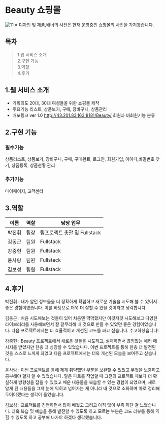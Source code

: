# Beauty 쇼핑몰
![11](https://user-images.githubusercontent.com/111480507/227722496-0495a826-104d-4bf3-a7ea-5a63b659cf05.jpg)
※ 디자인 및 제품,배너의 사진은 현재 운영중인 쇼핑몰의 사진을 가져왓습니다.
## 목차
> 1.웹 서비스 소개  
  2.구현 기능  
  3.역할  
  4.후기  
## 1.웹 서비스 소개
* 기획의도
20대, 30대 여성들을 위한 쇼핑몰 제작
* 주요기능
리스트, 상품보기, 구매, 장바구니, 상품관리
* 배포링크 ver 1.0
http://43.201.83.163:8181/Beauty/
회원과 비회원기능 분류
## 2.구현 기능
### 필수기능
상품리스트, 상품보기, 장바구니, 구매, 구매완료, 로그인, 회원가입, 아이디,비밀번호 찾기, 상품등록, 상품현황 관리
### 추가기능
마이페이지, 고객센터
## 3.역할
|이름|역할|담당 업무|
|---|---|---|
|박진휘|팀장|팀프로젝트 총괄 및 Fullstack|
|김동근|팀원|Fullstack|
|강중현|팀원|Fullstack|
|윤사랑|팀원|Fullstack|
|김보성|팀원|Fullstack|
## 4.후기
박진휘 : 내가 알던 정보들을 더 정확하게 확립하고 새로운 기술을 시도해 볼 수 있어서 좋은 경험이였습니다. 이를 바탕으로 더욱 더 잘할 수 있을 것이라고 생각합니다.

김동근 : 처음 시도해보는 것들이 있어 처음엔 막막했지만 이것저것 시도해보고 다양한 라이브러리를 사용해보면서 잘 갈무리해 내 것으로 만들 수 있었던 좋은 경험이었습니다. 다음 프로젝트에서는 더 효율적이고 개선된 코드를 짜고 싶습니다. 수고하셨습니다!

강중현 : Beauty 프로젝트에서 새로운 것들을 시도하고, 실패하면서 끊임없는 에러 메시지를 받았지만 한층 더 성장할 수 있었습니다. 이번 프로젝트를 통해 한층 더 발전된 것을 스스로 느끼게 되었고 다음 프로젝트에서는 더욱 개선된 모습을 보여주고 싶습니다.

윤사랑 : 이번 프로젝트를 통해 제게 취약했던 부분을 보완할 수 있었고 무엇을 보충하고 공부해야 할지 알 수 있었습니다. 맡은 파트를 작업할 때 그전의 프로젝트 때보다 더 확실하게 방향성을 잡을 수 있었고  배운 내용들을 복습할 수 있는 경험이 되었으며, 새로 알게 된 내용들을 그저 눈에 익히고 넘어가는 게 아니라 내 것으로 소화하며 따로 정리해두어야겠다는 생각이 들었습니다.

김보성 : 프로잭트를 진행하면서 많이 배웠고 그리고 아직 많이 부족 하단 걸 느꼈습니다. 더욱 복습 및 예습을 통해 발전할 수 있도록 하고 모르는 부분은 코드 리뷰를 통해 익힐 수 있도록 하고 공부해 나가야 하겠다 생각했습니다.
